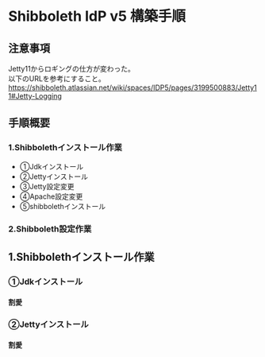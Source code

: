# Shibboleth IdP v5 構築手順
## 注意事項
Jetty11からロギングの仕方が変わった。   
以下のURLを参考にすること。   
https://shibboleth.atlassian.net/wiki/spaces/IDP5/pages/3199500883/Jetty11#Jetty-Logging

## 手順概要
### 1.Shibbolethインストール作業
* ①Jdkインストール
* ②Jettyインストール
* ③Jetty設定変更
* ④Apache設定変更
* ⑤shibbolethインストール

### 2.Shibboleth設定作業
## 1.Shibbolethインストール作業
### ①Jdkインストール
#### 割愛

### ②Jettyインストール
#### 割愛

```:

```
